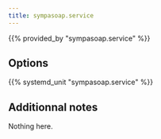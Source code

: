 ```yaml
---
title: sympasoap.service
---
```


{{% provided_by "sympasoap.service" %}}

## Options

{{% systemd_unit "sympasoap.service" %}}

## Additionnal notes

Nothing here.